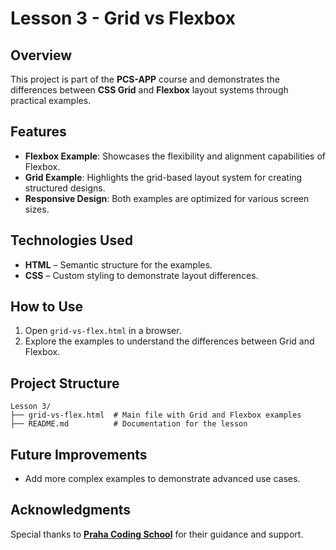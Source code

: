 # Lesson 3 - Grid vs Flexbox

## Overview
This project is part of the **PCS-APP** course and demonstrates the differences between **CSS Grid** and **Flexbox** layout systems through practical examples.

## Features
- **Flexbox Example**: Showcases the flexibility and alignment capabilities of Flexbox.
- **Grid Example**: Highlights the grid-based layout system for creating structured designs.
- **Responsive Design**: Both examples are optimized for various screen sizes.

## Technologies Used
- **HTML** – Semantic structure for the examples.
- **CSS** – Custom styling to demonstrate layout differences.

## How to Use
1. Open `grid-vs-flex.html` in a browser.
2. Explore the examples to understand the differences between Grid and Flexbox.

## Project Structure
```
Lesson 3/
├── grid-vs-flex.html  # Main file with Grid and Flexbox examples
├── README.md          # Documentation for the lesson
```

## Future Improvements
- Add more complex examples to demonstrate advanced use cases.

## Acknowledgments
Special thanks to [**Praha Coding School**](https://prahacoding.cz/) for their guidance and support.